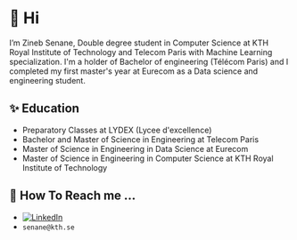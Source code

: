 

<!---
ZinebSN/ZinebSN is a ✨ special ✨ repository because its `README.md` (this file) appears on your GitHub profile.
You can click the Preview link to take a look at your changes.
--->
# 👋 Hi

I’m Zineb Senane, Double degree student in Computer Science at KTH Royal Institute of Technology and Telecom Paris with Machine Learning specialization.
I'm a holder of Bachelor of engineering (Télécom Paris) and I completed my first master's year at Eurecom as a Data science and engineering student.

## ✨ Education
- Preparatory Classes at LYDEX (Lycee d'excellence)
- Bachelor and Master of Science in Engineering at Telecom Paris
- Master of Science in Engineering in Data Science at Eurecom
- Master of Science in Engineering in Computer Science at KTH Royal Institute of Technology


## :loudspeaker: **How To Reach me ...**
- [![LinkedIn](https://img.shields.io/badge/-LinkedIn-blue?style=flat&logo=Linkedin&logoColor=white)](https://www.linkedin.com/in/zineb-senane-9659aa1b7/)
- `senane@kth.se`

